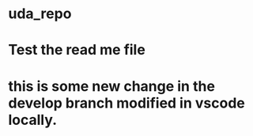 # uda_repo
# Test the read me file
# this is some new change in the develop branch modified in vscode locally. 
